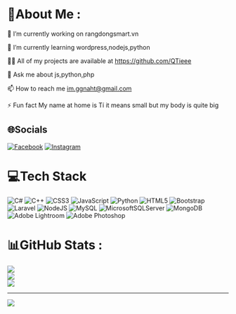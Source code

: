 # 💫About Me :
🔭 I’m currently working on rangdongsmart.vn

🌱 I’m currently learning wordpress,nodejs,python

👨‍💻 All of my projects are available at https://github.com/QTieee

💬 Ask me about js,python,php

📫 How to reach me im.ggnaht@gmail.com

⚡ Fun fact My name at home is Tí it means small but my body is quite big

## 🌐Socials
[![Facebook](https://img.shields.io/badge/Facebook-%231877F2.svg?logo=Facebook&logoColor=white)](https://facebook.com/im.ggnaht) [![Instagram](https://img.shields.io/badge/Instagram-%23E4405F.svg?logo=Instagram&logoColor=white)](https://instagram.com/tieee.exe) 

# 💻Tech Stack
![C#](https://img.shields.io/badge/c%23-%23239120.svg?style=for-the-badge&logo=c-sharp&logoColor=white) ![C++](https://img.shields.io/badge/c++-%2300599C.svg?style=for-the-badge&logo=c%2B%2B&logoColor=white) ![CSS3](https://img.shields.io/badge/css3-%231572B6.svg?style=for-the-badge&logo=css3&logoColor=white) ![JavaScript](https://img.shields.io/badge/javascript-%23323330.svg?style=for-the-badge&logo=javascript&logoColor=%23F7DF1E) ![Python](https://img.shields.io/badge/python-3670A0?style=for-the-badge&logo=python&logoColor=ffdd54) ![HTML5](https://img.shields.io/badge/html5-%23E34F26.svg?style=for-the-badge&logo=html5&logoColor=white) ![Bootstrap](https://img.shields.io/badge/bootstrap-%23563D7C.svg?style=for-the-badge&logo=bootstrap&logoColor=white) ![Laravel](https://img.shields.io/badge/laravel-%23FF2D20.svg?style=for-the-badge&logo=laravel&logoColor=white) ![NodeJS](https://img.shields.io/badge/node.js-6DA55F?style=for-the-badge&logo=node.js&logoColor=white) ![MySQL](https://img.shields.io/badge/mysql-%2300f.svg?style=for-the-badge&logo=mysql&logoColor=white) ![MicrosoftSQLServer](https://img.shields.io/badge/Microsoft%20SQL%20Sever-CC2927?style=for-the-badge&logo=microsoft%20sql%20server&logoColor=white) ![MongoDB](https://img.shields.io/badge/MongoDB-%234ea94b.svg?style=for-the-badge&logo=mongodb&logoColor=white) ![Adobe Lightroom](https://img.shields.io/badge/Adobe%20Lightroom-31A8FF.svg?style=for-the-badge&logo=Adobe%20Lightroom&logoColor=white) ![Adobe Photoshop](https://img.shields.io/badge/adobephotoshop-%2331A8FF.svg?style=for-the-badge&logo=adobephotoshop&logoColor=white)
# 📊GitHub Stats :
![](https://github-readme-stats.vercel.app/api?username=QTieee&theme=radical&hide_border=true&include_all_commits=true&count_private=true)<br/>
![](https://github-readme-streak-stats.herokuapp.com/?user=QTieee&theme=radical&hide_border=true)<br/>
![](https://github-readme-stats.vercel.app/api/top-langs/?username=QTieee&theme=radical&hide_border=true&include_all_commits=true&count_private=true&layout=compact)

---
[![](https://visitcount.itsvg.in/api?id=QTieee&icon=0&color=0)](https://visitcount.itsvg.in)
